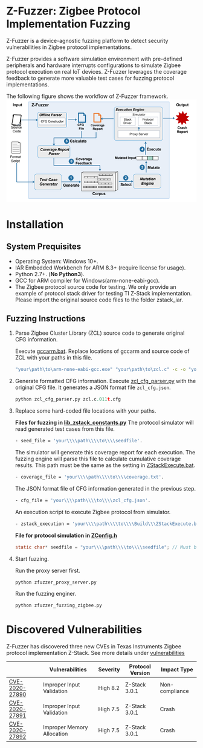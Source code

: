 # Z-Fuzzer: Zigbee Protocol Implementation Fuzzing

Z-Fuzzer is a device-agnostic fuzzing platform to detect security vulnerabilities in Zigbee protocol implementations.

Z-Fuzzer provides a software simulation environment with pre-defined peripherals and hardware interrupts configurations to simulate Zigbee protocol execution on real IoT devices. Z-Fuzzer leverages the coverage feedback to generate more valuable test cases for fuzzing protocol implementations.

The following figure shows the workflow of Z-Fuzzer framework.
![](zfuzzer.png)

# Installation

## System Prequisites ##
* Operating System: Windows 10+.
* IAR Embedded Workbench for ARM 8.3+ (require license for usage).
* Python 2.7+. (**No Python3**).
* GCC for ARM compiler for Windows(arm-none-eabi-gcc).
* The Zigbee protocol source code for testing. We only provide an example of protocol stack driver for testing TI Z-Stack implementation. Please import the original source code files to the folder zstack_iar.

## Fuzzing Instructions ##
1. Parse Zigbee Cluster Library (ZCL) source code to generate original CFG information.
   
   Execute [gccarm.bat](https://github.com/zigbeeprotocol/Z-Fuzzer/tree/main/offline_parser/gccarm.bat). Replace locations of gccarm and source code of ZCL with your paths in this file.
   ```bash    
   "your\path\to\arm-none-eabi-gcc.exe" "your\path\to\zcl.c" -c -o "your\path\to\output\zcl.o" @"your\path\to\offline_parser\gccarm_extra_compile.cfg" -fdump-tree-cfg-lineno
    ```
2. Generate formatted CFG information.
    Execute [zcl_cfg_parser.py](https://github.com/zigbeeprotocol/Z-Fuzzer/tree/main/offline_parser/zcl_cfg_parser.py) with the original CFG file. It generates a JSON format file `zcl_cfg.json`.
    ```python
    python zcl_cfg_parser.py zcl.c.011t.cfg
    ```
3. Replace some hard-coded file locations with your paths.
    
    **Files for fuzzing in [lib_zstack_constants.py](https://github.com/zigbeeprotocol/Z-Fuzzer/tree/main/lib_zstack_constants.py)**
     The protocol simulator will read generated test cases from this file.
    ```bash
	- seed_file = 'your\\\\path\\\\to\\\\seedfile'. 
    ```
   The simulator will generate this coverage report for each execution. The fuzzing engine will parse this file to calculate cumulative coverage results. This path must be the same as the setting in [ZStackExecute.bat](https://github.com/zigbeeprotocol/Z-Fuzzer/tree/main/Build/ZStackExecute.bat).
    ```bash
    - coverage_file = 'your\\\\path\\\\to\\\\coverage.txt'. 
    ``` 
    The JSON format file of CFG information generated in the previous step.
    ```bash
    - cfg_file = 'your\\\\path\\\\to\\\\zcl_cfg.json'. 
    ```
    An execution script to execute Zigbee protocol from simulator.
    ```bash
    - zstack_execution = 'your\\\\path\\\\to\\\\Build\\\ZStackExecute.bat'. 
    ```
    
    **File for protocol simulation in [ZConfig.h](https://github.com/zigbeeprotocol/Z-Fuzzer/tree/main/zstack_iar/ZMain/ZConfig.h)**
    ```C
    static char* seedfile = "your\\\\path\\\\to\\\\seedfile"; // Must be the same as the above
    ```
4. Start fuzzing.
    
    Run the proxy server first.
    ```python
    python zfuzzer_proxy_server.py
    ```
    Run the fuzzing enginer.
    ```python
    python zfuzzer_fuzzing_zigbee.py
    ```

# Discovered Vulnerabilities

Z-Fuzzer has discovered three new CVEs in Texas Instruments Zigbee protocol implementation Z-Stack. See more details under [vulnerabilities](vulnerabilities)

|   | Vulnerabilities | Severity | Protocol Version | Impact Type |
| - |----------|-----------------|---------|--------------------|
|[CVE-2020-27890](https://nvd.nist.gov/vuln/detail/CVE-2020-27890)| Improper Input Validation | High 8.2 | Z-Stack 3.0.1 | Non-compliance |
|[CVE-2020-27891](https://nvd.nist.gov/vuln/detail/CVE-2020-27891)| Improper Input Validation | High 7.5 | Z-Stack 3.0.1 | Crash |
|[CVE-2020-27892](https://nvd.nist.gov/vuln/detail/CVE-2020-27892)| Improper Memory Allocation | High 7.5 | Z-Stack 3.0.1 | Crash |
